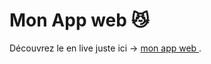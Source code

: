 # Mon App web 😼

Découvrez le en live juste ici -> [mon app web ]([https://souwiil.github.io/Api-Github/](https://react-chat-app-pink-ten.vercel.app/register)).
